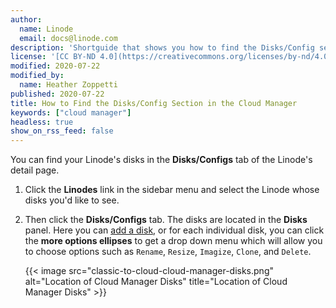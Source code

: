 ```yaml
---
author:
  name: Linode
  email: docs@linode.com
description: 'Shortguide that shows you how to find the Disks/Config section of the Cloud Manager.'
license: '[CC BY-ND 4.0](https://creativecommons.org/licenses/by-nd/4.0)'
modified: 2020-07-22
modified_by:
  name: Heather Zoppetti
published: 2020-07-22
title: How to Find the Disks/Config Section in the Cloud Manager
keywords: ["cloud manager"]
headless: true
show_on_rss_feed: false
---
```


You can find your Linode's disks in the **Disks/Configs** tab of the Linode's detail page.

1.  Click the **Linodes** link in the sidebar menu and select the Linode whose disks you'd like to see.

1.  Then click the **Disks/Configs** tab. The disks are located in the **Disks** panel. Here you can [add a disk](/docs/platform/disk-images/disk-images-and-configuration-profiles/#disks), or for each individual disk, you can click the **more options ellipses** to get a drop down menu which will allow you to choose options such as `Rename`, `Resize`, `Imagize`, `Clone`, and `Delete`.

    {{< image src="classic-to-cloud-cloud-manager-disks.png" alt="Location of Cloud Manager Disks" title="Location of Cloud Manager Disks" >}}
